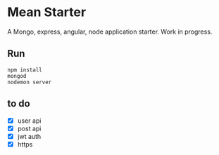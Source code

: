 # Mean Starter

A Mongo, express, angular, node application starter.
Work in progress.

## Run
```
npm install
mongod
nodemon server
```

## to do

- [x] user api
- [x] post api
- [x] jwt auth
- [x] https
